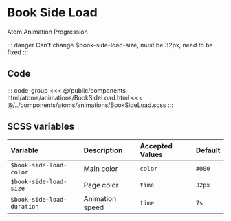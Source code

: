 # Book Side Load
<Badge type="tip">Atom</Badge> <Badge type="info">Animation</Badge> <Badge type="info">Progression</Badge>

::: danger
Can't change $book-side-load-size, must be 32px, need to be fixed
:::

## Code

<div class="dev-section">
    <!--@include: ../../public/components-html/atoms/animations/BookSideLoad.html -->
</div>

::: code-group
<<< @/public/components-html/atoms/animations/BookSideLoad.html
<<< @/../components/atoms/animations/BookSideLoad.scss
:::

## SCSS variables

| Variable                   | Description     | Accepted Values | Default |
|:---------------------------|:----------------|:----------------|:--------|
| `$book-side-load-color`    | Main color      | `color`         | `#000`  |
| `$book-side-load-size`     | Page color      | `time`          | `32px`  |
| `$book-side-load-duration` | Animation speed | `time`          | `7s`    |

<style lang="scss">
@import "docs/theme.scss"

$book-side-load-color: $primary-color;

@import "components/atoms/animations/BookSideLoad.scss";
</style>